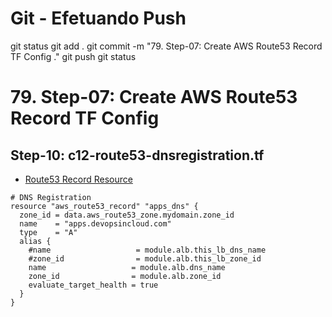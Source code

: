 
# ############################################################################
# ############################################################################
# ############################################################################
# Git - Efetuando Push

git status
git add .
git commit -m "79. Step-07: Create AWS Route53 Record TF Config ."
git push
git status



# ############################################################################
# ############################################################################
# ############################################################################
#  79. Step-07: Create AWS Route53 Record TF Config 


## Step-10: c12-route53-dnsregistration.tf
- [Route53 Record Resource](https://registry.terraform.io/providers/hashicorp/aws/latest/docs/resources/route53_record)
```t
# DNS Registration 
resource "aws_route53_record" "apps_dns" {
  zone_id = data.aws_route53_zone.mydomain.zone_id 
  name    = "apps.devopsincloud.com"
  type    = "A"
  alias {
    #name                   = module.alb.this_lb_dns_name
    #zone_id                = module.alb.this_lb_zone_id
    name                   = module.alb.dns_name
    zone_id                = module.alb.zone_id
    evaluate_target_health = true
  }  
}
```